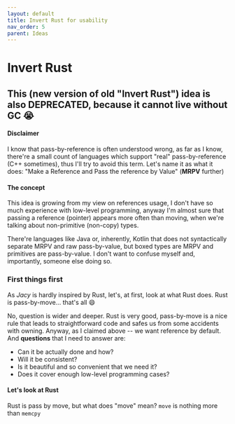 ```yaml
---
layout: default
title: Invert Rust for usability
nav_order: 5
parent: Ideas
---
```


# Invert Rust

## This (new version of old "Invert Rust") idea is also DEPRECATED, because it cannot live without GC 😭

#### Disclaimer

I know that pass-by-reference is often understood wrong, as far as I know, there're a small count of languages which support "real" pass-by-reference (C++ sometimes), thus I'll try to avoid this term. Let's name it as what it does: "Make a Reference and Pass the reference by Value" (__MRPV__ further)

#### The concept

This idea is growing from my view on references usage, I don't have so much experience with low-level programming, anyway I'm almost sure that passing a reference (pointer) appears more often than moving, when we're talking about non-primitive (non-copy) types.

There're languages like Java or, inherently, Kotlin that does not syntactically separate MRPV and raw pass-by-value, but boxed types are MRPV and primitives are pass-by-value. I don't want to confuse myself and, importantly, someone else doing so.

### First things first

As *Jacy* is hardly inspired by Rust, let's, at first, look at what Rust does.
Rust is pass-by-move... that's all 😄

No, question is wider and deeper.
Rust is very good, pass-by-move is a nice rule that leads to straightforward code and safes us from some accidents with owning.
Anyway, as I claimed above -- we want reference by default.
And __questions__ that I need to answer are:
 - Can it be actually done and how?
 - Will it be consistent?
 - Is it beautiful and so convenient that we need it?
 - Does it cover enough low-level programming cases?

#### Let's look at Rust

Rust is pass by move, but what does "move" mean?
`move` is nothing more than `memcpy` 
